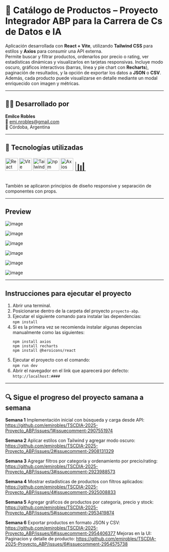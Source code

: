 # 🛒 Catálogo de Productos – Proyecto Integrador ABP para la Carrera de Cs de Datos e IA

Aplicación desarrollada con **React + Vite**, utilizando **Tailwind CSS** para estilos y **Axios** para consumir una API externa.  
Permite buscar y filtrar productos, ordenarlos por precio o rating, ver estadísticas dinámicas y visualizarlos en tarjetas responsivas.
Incluye modo oscuro, gráficos interactivos (barras, línea y pie chart con **Recharts**), paginación de resultados, y la opción de exportar los datos a **JSON** o **CSV**.
Además, cada producto puede visualizarse en detalle mediante un modal enriquecido con imagen y métricas.

---

## 👩‍💻 Desarrollado por

**Emilce Robles**  
📧 emi.nrobles@gmail.com  
📍 Córdoba, Argentina

---
## 🚀 Tecnologías utilizadas

<p align="left">
  <img src="https://cdn.jsdelivr.net/gh/devicons/devicon/icons/react/react-original.svg" alt="React" width="40" height="40"/>
  <img src="https://cdn.jsdelivr.net/gh/devicons/devicon/icons/vite/vite-original.svg" alt="Vite" width="40" height="40"/>
  <img src="https://www.vectorlogo.zone/logos/tailwindcss/tailwindcss-icon.svg" alt="Tailwind CSS" width="40" height="40"/>
  <img src="https://cdn.jsdelivr.net/gh/devicons/devicon/icons/npm/npm-original-wordmark.svg" alt="npm" width="40" height="40"/>
  <img src="https://axios-http.com/assets/logo.svg" alt="Axios" width="40" height="40"/>
  <span style="font-size: 40px;">📊</span>
</p>

También se aplicaron principios de diseño responsive y separación de componentes con props.

---
## Preview
![image](https://github.com/user-attachments/assets/eb800baa-e14c-4629-81f8-112db170bfa4)

![image](https://github.com/user-attachments/assets/ac9e0a71-7ac8-4670-8d07-657e063bf219)

![image](https://github.com/user-attachments/assets/755a7791-d92f-498a-948f-c74b7e83e0e2)

![image](https://github.com/user-attachments/assets/1b3dbd0f-038c-4fc5-ad1c-0756b5858209)

![image](https://github.com/user-attachments/assets/e42fc22e-6d9d-412e-8db9-2a110b765135)

![image](https://github.com/user-attachments/assets/42bf1642-aea1-47ab-bcdd-63e980a0fcb7)

---

## Instrucciones para ejecutar el proyecto

1. Abrir una terminal.
2. Posicionarse dentro de la carpeta del proyecto `proyecto-abp`.
3. Ejecutar el siguiente comando para instalar las dependencias:  
   `npm install`
4. Si es la primera vez se recomienda instalar algunas depencias manualmente como las siguientes:
   ```
   npm install axios
   npm install recharts
   npm install @heroicons/react
5. Ejecutar el proyecto con el comando:  
   `npm run dev`
6. Abrir el navegador en el link que aparecerá por defecto:  
   `http://localhost:####`


---

## 🔍 Sigue el progreso del proyecto samana a semana

**Semana 1**
Implementación inicial con búsqueda y carga desde API: https://github.com/emirobles/TSCDIA-2025-Proyecto_ABP/issues/1#issuecomment-2907551974

**Semana 2**
Aplicar estilos con Tailwind y agregar modo oscuro: https://github.com/emirobles/TSCDIA-2025-Proyecto_ABP/issues/2#issuecomment-2908131329

**Semana 3**
Agregar filtros por categoría y ordenamiento por precio/rating: https://github.com/emirobles/TSCDIA-2025-Proyecto_ABP/issues/3#issuecomment-2923988573

**Semana 4**
Mostrar estadísticas de productos con filtros aplicados: https://github.com/emirobles/TSCDIA-2025-Proyecto_ABP/issues/4#issuecomment-2925008833

**Semana 5**
Agregar gráficos de productos por categoría, precio y stock: https://github.com/emirobles/TSCDIA-2025-Proyecto_ABP/issues/5#issuecomment-2953419874

**Semana 6**
Exportar productos en formato JSON y CSV: https://github.com/emirobles/TSCDIA-2025-Proyecto_ABP/issues/6#issuecomment-2954406377
Mejoras en la UI: Paginacion y detalle de producto: https://github.com/emirobles/TSCDIA-2025-Proyecto_ABP/issues/6#issuecomment-2954575738
